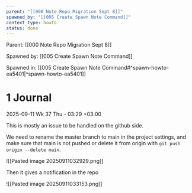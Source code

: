 ```yaml
---
parent: "[[000 Note Repo Migration Sept 8]]"
spawned_by: "[[005 Create Spawn Note Command]]"
context_type: howto
status: done
---
```


Parent: [[000 Note Repo Migration Sept 8]]

Spawned by: [[005 Create Spawn Note Command]]

Spawned in: [[005 Create Spawn Note Command#^spawn-howto-ea5401|^spawn-howto-ea5401]]

# 1 Journal

2025-09-11 Wk 37 Thu - 03:29 +03:00

This is mostly an issue to be handled on the github side.

We need to rename the master branch to main in the project settings, and make sure that main is not pushed or delete it from origin with `git push origin --delete main`.

![[Pasted image 20250911032929.png]]

Then it gives a notification in the repo

![[Pasted image 20250911033153.png]]

